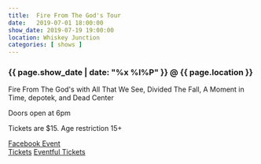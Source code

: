 ```yaml
---
title:  Fire From The God's Tour
date:   2019-07-01 18:00:00
show_date: 2019-07-19 19:00:00
location: Whiskey Junction
categories: [ shows ]
---
```

### {{ page.show_date | date: "%x %I%P" }} @ {{ page.location }}

Fire From The God's
  with All That We See, Divided The Fall, A Moment in Time, depotek, and Dead Center

Doors open at 6pm

Tickets are $15. Age restriction 15+

[Facebook Event](https://www.facebook.com/events/471275183642717/)  
[Tickets](https://www.ticketfly.com/purchase/event/1859617?utm_medium=ampOfficialEvent&utm_source=fbTfly)
[Eventful Tickets](https://minneapolis.eventful.com/events/fire-gods-/E0-001-126542642-1)